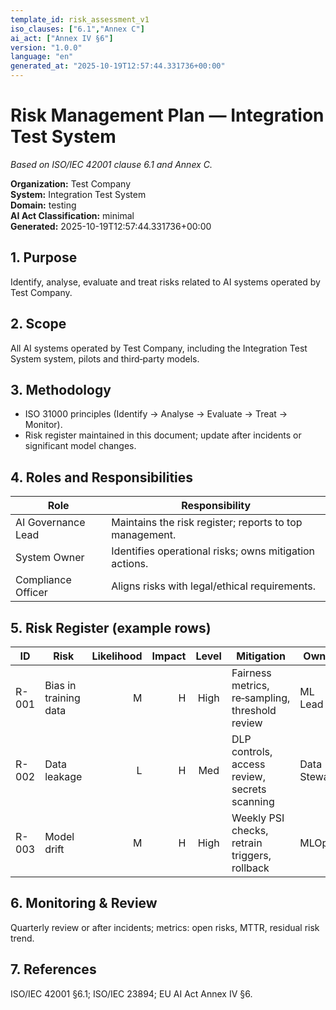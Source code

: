 ```yaml
---
template_id: risk_assessment_v1
iso_clauses: ["6.1","Annex C"]
ai_act: ["Annex IV §6"]
version: "1.0.0"
language: "en"
generated_at: "2025-10-19T12:57:44.331736+00:00"
---
```


# Risk Management Plan — Integration Test System
*Based on ISO/IEC 42001 clause 6.1 and Annex C.*

**Organization:** Test Company  
**System:** Integration Test System  
**Domain:** testing  
**AI Act Classification:** minimal  
**Generated:** 2025-10-19T12:57:44.331736+00:00

## 1. Purpose  
Identify, analyse, evaluate and treat risks related to AI systems operated by Test Company.

## 2. Scope  
All AI systems operated by Test Company, including the Integration Test System system, pilots and third‑party models.

## 3. Methodology  
- ISO 31000 principles (Identify → Analyse → Evaluate → Treat → Monitor).  
- Risk register maintained in this document; update after incidents or significant model changes.  

## 4. Roles and Responsibilities  
| Role | Responsibility |
|------|----------------|
| AI Governance Lead | Maintains the risk register; reports to top management. |
| System Owner | Identifies operational risks; owns mitigation actions. |
| Compliance Officer | Aligns risks with legal/ethical requirements. |

## 5. Risk Register (example rows)  
| ID | Risk | Likelihood | Impact | Level | Mitigation | Owner | Status |
|----|------|-----------:|-------:|:-----:|------------|--------|--------|
| R-001 | Bias in training data | M | H | High | Fairness metrics, re‑sampling, threshold review | ML Lead | Open |
| R-002 | Data leakage | L | H | Med | DLP controls, access review, secrets scanning | Data Steward | Mitigated |
| R-003 | Model drift | M | H | High | Weekly PSI checks, retrain triggers, rollback | MLOps | Ongoing |

## 6. Monitoring & Review  
Quarterly review or after incidents; metrics: open risks, MTTR, residual risk trend.

## 7. References  
ISO/IEC 42001 §6.1; ISO/IEC 23894; EU AI Act Annex IV §6.